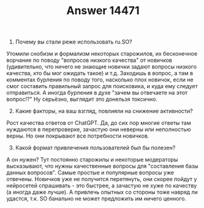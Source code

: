 ﻿---
title: "Answer 14471"
se.owner.user_id: 314373
se.owner.display_name: "Sergei Zhilinski"
se.owner.link: "https://ru.meta.stackoverflow.com/users/314373/sergei-zhilinski"
se.answer_id: 14471
se.question_id: 14406
se.post_type: answer
se.is_accepted: False
---
<ol>
<li>Почему вы стали реже использовать ru.SO?</li>
</ol>
<p>Утомили снобизм и формализм некоторых старожилов, их бесконечное ворчание по поводу &quot;вопросов низкого качества&quot; от новичков (удивительно, что ничего не знающие новички задают вопросы низкого качества, кто бы мог ожидать такое) и т.д. Заходишь в вопрос, а там в комментах бурления по поводу того, насколько плох новичок, если не смог составить правильный запрос для поисковика, и куда ему следует отправиться. А иногда бурления в духе &quot;зачем вы отвечаете на этот вопрос!?&quot; Ну серьёзно, выглядит это донельзя токсично.</p>
<ol start="2">
<li>Какие факторы, на ваш взгляд, повлияли на снижение активности?</li>
</ol>
<p>Рост качества ответов от ChatGPT. Да, до сих пор многие ответы там нуждаются в перепроверке, зачастую они неверны или неполностью верны. Но они покрывают все потребности новичков.</p>
<ol start="3">
<li>Какой формат привлечения пользователей был бы полезен?</li>
</ol>
<p>А он нужен? Тут постоянно старожилы и некоторые модераторы высказывают, что нужны качественные вопросы для &quot;составления базы данных вопросов&quot;. Самые простые и популярные вопросы уже отвечены. Новичков уже не получится перетянуть, они скорее пойдут у нейросетей спрашивать - это быстрее, а зачастую не хуже по качеству (а иногда даже лучше). А привлечь опытных со стороны тоже навряд ли удастся, т.к. SO банально не может предложить им ничего ценного.</p>
